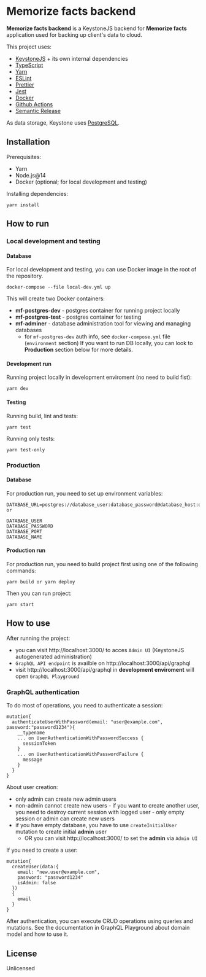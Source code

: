 # Memorize facts backend

**Memorize facts backend** is a KeystoneJS backend for **Memorize facts** application used for backing up client's data to cloud.

This project uses:
  - [KeystoneJS](https://keystonejs.com/) + its own internal dependencies
  - [TypeScript](https://www.typescriptlang.org/)
  - [Yarn](https://yarnpkg.com/)
  - [ESLint](https://eslint.org/)
  - [Prettier](https://prettier.io/)
  - [Jest](https://jestjs.io/)
  - [Docker](https://www.docker.com/)
  - [Github Actions](https://github.com/features/actions)
  - [Semantic Release](https://github.com/semantic-release/semantic-release)

As data storage, Keystone uses [PostgreSQL](https://www.postgresql.org/).

## Installation

Prerequisites:
- Yarn
- Node.js@14
- Docker (optional; for local development and testing)

Installing dependencies:
```
yarn install
```

## How to run
### Local development and testing

#### Database
For local development and testing, you can use Docker image in the root of the repository.
```
docker-compose --file local-dev.yml up
```
This will create two Docker containers:
- **mf-postgres-dev** - postgres container for running project locally
- **mf-postgres-test** - postgres container for testing
- **mf-adminer** - database administration tool for viewing and managing databases
  - for `mf-postgres-dev` auth info, see `docker-compose.yml` file (`environment` section)
If you want to run DB locally, you can look to **Production** section below for more details.

#### Development run
Running project locally in development enviroment (no need to build fist):
```
yarn dev
```

#### Testing
Running build, lint and tests:
```
yarn test
```
Running only tests:
```
yarn test-only
```

### Production

#### Database
For production run, you need to set up environment variables:
```
DATABASE_URL=postgres://database_user:database_password@database_host:database_port/database_name
or

DATABASE_USER
DATABASE_PASSWORD
DATABASE_PORT
DATABASE_NAME
```

#### Production run
For production run, you need to build project first using one of the following commands:
```
yarn build or yarn deploy 
```
Then you can run project:
```
yarn start
```

## How to use
After running the project:
* you can visit http://localhost:3000/ to acces `Admin UI` (KeystoneJS autogenerated administration)
* `GraphQL API endpoint` is availble on http://localhost:3000/api/graphql
* visit http://localhost:3000/api/graphql in **development enviroment** will open `GraphQL Playground`

### GraphQL authentication
To do most of operations, you need to authenticate a session:
```
mutation{
  authenticateUserWithPassword(email: "user@example.com", password:"password1234"){
    __typename
    ... on UserAuthenticationWithPasswordSuccess {
      sessionToken
    }
    ... on UserAuthenticationWithPasswordFailure {
      message
    }
  }
}
```

About user creation:
  - only admin can create new admin users
  - non-admin cannot create new users - if you want to create another user, you need to destroy current session with logged user - only empty session or admin can create new users
  - if you have empty database, you have to use `createInitialUser` mutation to create initial **admin** user
    - OR you can visit http://localhost:3000/ to set the **admin** via `Admin UI`

If you need to create a user:
```
mutation{
  createUser(data:{
    email: "new.user@example.com",
    password: "password1234"
    isAdmin: false
  })
  {
    email
  }
}
```

After authentication, you can execute CRUD operations using queries and mutations. See the documentation in GraphQL Playground about domain model and how to use it.

## License
Unlicensed